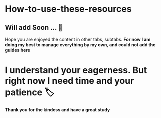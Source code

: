 # How-to-use-these-resources
## Will add Soon ... :scroll:

Hope you are enjoyed the content in other tabs, subtabs.
__For now I am doing my best to manage everything by my own, and could not add the guides here__



# I understand your eagerness. But right now I need time and your patience :label:
**Thank you for the kindess and have a great study** 

